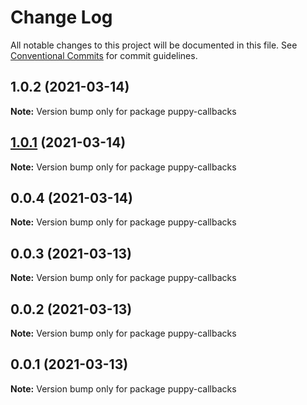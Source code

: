 # Change Log

All notable changes to this project will be documented in this file.
See [Conventional Commits](https://conventionalcommits.org) for commit guidelines.

## 1.0.2 (2021-03-14)

**Note:** Version bump only for package puppy-callbacks





## [1.0.1](https://github.com/dankreiger/puppy-callbacks/compare/v0.0.4...v1.0.1) (2021-03-14)

**Note:** Version bump only for package puppy-callbacks





## 0.0.4 (2021-03-14)

**Note:** Version bump only for package puppy-callbacks





## 0.0.3 (2021-03-13)

**Note:** Version bump only for package puppy-callbacks





## 0.0.2 (2021-03-13)

**Note:** Version bump only for package puppy-callbacks





## 0.0.1 (2021-03-13)

**Note:** Version bump only for package puppy-callbacks
